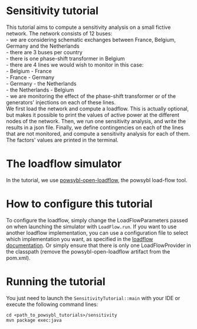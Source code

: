 # Sensitivity tutorial
This tutorial aims to compute a sensitivity analysis on a small fictive network. 
The network consists of 12 buses:\
    - we are considering schematic exchanges between France, Belgium, Germany and the Netherlands\
    - there are 3 buses per country\
    - there is one phase-shift transformer in Belgium\
    - there are 4 lines we would wish to monitor in this case:\
        - Belgium - France\
        - France - Germany\
        - Germany - the Netherlands\
        - the Netherlands - Belgium\
    - we are monitoring the effect of the phase-shift transformer or of the generators' injections on each of these lines.\
We first load the network and compute a loadflow. This is actually optional, but
makes it possible to print the values of active power at the different nodes of the network. 
Then, we run one sensitivity analysis, and write the results in a json file.
Finally, we define contingencies on each of the lines that are not monitored,
and compute a sensitivity analysis for each of them. The factors' values are printed
in the terminal.

# The loadflow simulator  
In the tutorial, we use [powsybl-open-loadflow](https://github.com/powsybl/powsybl-open-loadflow), the powsybl load-flow tool.

# How to configure this tutorial
To configure the loadflow, simply change the LoadFlowParameters passed on when launching the simulator with `LoadFlow.run`.
If you want to use another loadflow implementation, you can use a configuration file to select which implementation you want, as specified in the [loadflow documentation](https://powsybl.readthedocs.io/projects/powsybl-core/en/stable/simulation/loadflow/configuration.html).
Or simply ensure that there is only one LoadFlowProvider in the classpath (remove the powsybl-open-loadflow artifact from the pom.xml).

# Running the tutorial
You just need to launch the `SensitivityTutorial::main` with your IDE or execute the following command lines:
```
cd <path_to_powsybl_tutorials>/sensitivity
mvn package exec:java
```
